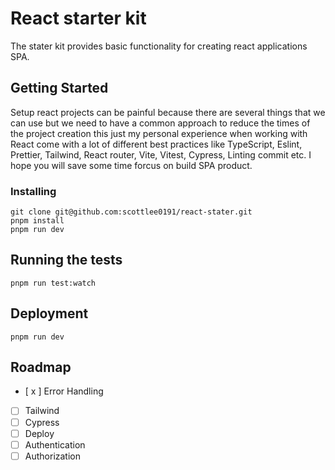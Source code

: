 # React starter kit

The stater kit provides basic functionality for creating react applications SPA.

## Getting Started

Setup react projects can be painful because there are several things that we can use but we need to have a common approach to reduce the times of the project creation this just my personal experience when working with React come with a lot of different best practices like TypeScript, Eslint, Prettier, Tailwind, React router, Vite, Vitest, Cypress, Linting commit etc. I hope you will save some time forcus on build SPA product.

### Installing

```
git clone git@github.com:scottlee0191/react-stater.git
pnpm install
pnpm run dev
```

## Running the tests

```
pnpm run test:watch
```

## Deployment

```
pnpm run dev
```

## Roadmap

- [ x ] Error Handling
- [ ] Tailwind
- [ ] Cypress
- [ ] Deploy
- [ ] Authentication
- [ ] Authorization
